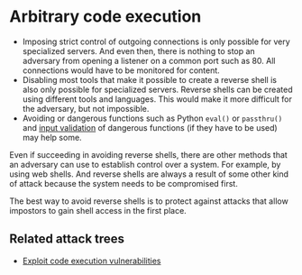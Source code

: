 # Arbitrary code execution

* Imposing strict control of outgoing connections is only possible for very specialized servers. And even then, there is nothing to stop an adversary from opening a listener on a common port such as 80. All connections would have to be monitored for content.
* Disabling most tools that make it possible to create a reverse shell is also only possible for specialized servers. Reverse shells can be created using different tools and languages. This would make it more difficult for the adversary, but not impossible.
* Avoiding or dangerous functions such as Python `eval()` or `passthru()` and [input validation](input.md) of dangerous functions (if they have to be used) may help some.

Even if succeeding in avoiding reverse shells, there are other methods that an adversary can use to establish control 
over a system. For example, by using web shells. And reverse shells are always a result of some other kind of attack 
because the system needs to be compromised first.

The best way to avoid reverse shells is to protect against attacks that allow impostors to gain shell access in the 
first place.

## Related attack trees

* [Exploit code execution vulnerabilities](attack-trees:docs/application/rce)
